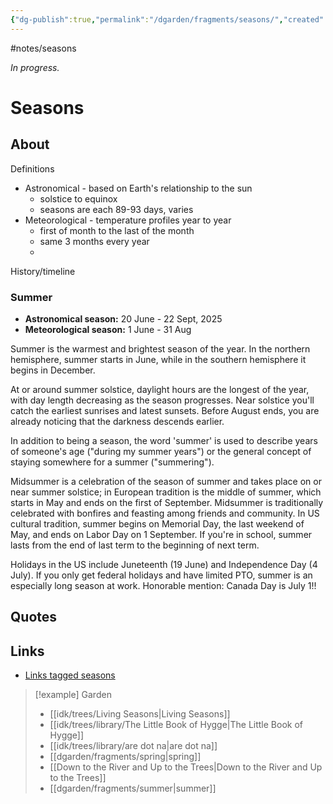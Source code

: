 ```yaml
---
{"dg-publish":true,"permalink":"/dgarden/fragments/seasons/","created":"2025-03-18T20:05:11.528-04:00","updated":"2025-09-07T18:38:23.742-04:00"}
---
```


#notes/seasons

*In progress.*
# Seasons

## About
Definitions
- Astronomical - based on Earth's relationship to the sun
	- solstice to equinox
	- seasons are each 89-93 days, varies
- Meteorological - temperature profiles year to year
	- first of month to the last of the month
	- same 3 months every year
	- 

History/timeline

### Summer
- **Astronomical season:** 20 June - 22 Sept, 2025
- **Meteorological season:** 1 June - 31 Aug

Summer is the warmest and brightest season of the year. In the northern hemisphere, summer starts in June, while in the southern hemisphere it begins in December. 

At or around summer solstice, daylight hours are the longest of the year, with day length decreasing as the season progresses. Near solstice you'll catch the earliest sunrises and latest sunsets. Before August ends, you are already noticing that the darkness descends earlier.

In addition to being a season, the word 'summer' is used to describe years of someone's age ("during my summer years") or the general concept of staying somewhere for a summer ("summering").

Midsummer is a celebration of the season of summer and takes place on or near summer solstice; in European tradition is the middle of summer, which starts in May and ends on the first of September. Midsummer is traditionally celebrated with bonfires and feasting among friends and community. In US cultural tradition, summer begins on Memorial Day, the last weekend of May, and ends on Labor Day on 1 September. If you're in school, summer lasts from the end of last term to the beginning of next term.

Holidays in the US include Juneteenth (19 June) and Independence Day (4 July). If you only get federal holidays and have limited PTO, summer is an especially long season at work. Honorable mention: Canada Day is July 1!!

## Quotes

## Links
- [Links tagged seasons](https://raindrop.io/max-writes/saved-54589891/search/sort=-created&perpage=30&page=0&search=%23seasons)


> [!example] Garden
> - [[idk/trees/Living Seasons\|Living Seasons]]
> - [[idk/trees/library/The Little Book of Hygge\|The Little Book of Hygge]]
> - [[idk/trees/library/are dot na\|are dot na]]
> - [[dgarden/fragments/spring\|spring]]
> - [[Down to the River and Up to the Trees\|Down to the River and Up to the Trees]]
> - [[dgarden/fragments/summer\|summer]]



